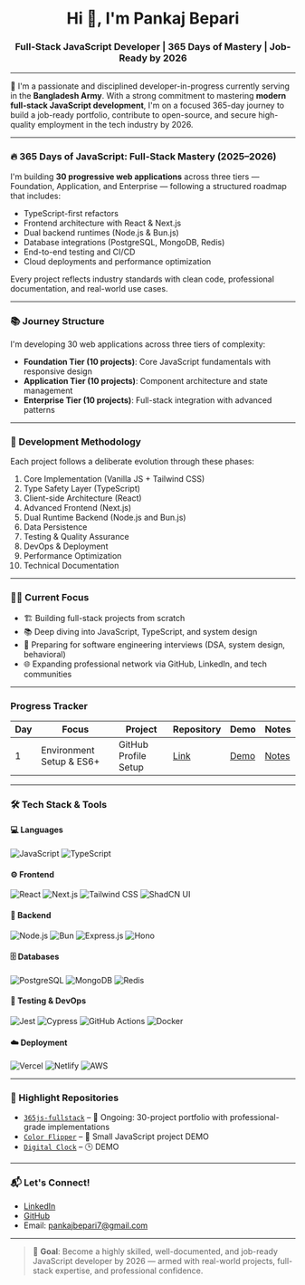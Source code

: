 <h1 align="center">Hi 👋, I'm Pankaj Bepari</h1>
<h3 align="center">Full-Stack JavaScript Developer | 365 Days of Mastery | Job-Ready by 2026</h3>

---

🚀 I'm a passionate and disciplined developer-in-progress currently serving in the **Bangladesh Army**. With a strong commitment to mastering **modern full-stack JavaScript development**, I'm on a focused 365-day journey to build a job-ready portfolio, contribute to open-source, and secure high-quality employment in the tech industry by 2026.

---

### 🔥 365 Days of JavaScript: Full-Stack Mastery (2025–2026)
I'm building **30 progressive web applications** across three tiers — Foundation, Application, and Enterprise — following a structured roadmap that includes:
- TypeScript-first refactors
- Frontend architecture with React & Next.js
- Dual backend runtimes (Node.js & Bun.js)
- Database integrations (PostgreSQL, MongoDB, Redis)
- End-to-end testing and CI/CD
- Cloud deployments and performance optimization

Every project reflects industry standards with clean code, professional documentation, and real-world use cases.

---

### 📚 Journey Structure

I'm developing 30 web applications across three tiers of complexity:
- **Foundation Tier (10 projects)**: Core JavaScript fundamentals with responsive design
- **Application Tier (10 projects)**: Component architecture and state management
- **Enterprise Tier (10 projects)**: Full-stack integration with advanced patterns

---

### 💼 Development Methodology

Each project follows a deliberate evolution through these phases:
1. Core Implementation (Vanilla JS + Tailwind CSS)
2. Type Safety Layer (TypeScript)
3. Client-side Architecture (React)
4. Advanced Frontend (Next.js)
5. Dual Runtime Backend (Node.js and Bun.js)
6. Data Persistence
7. Testing & Quality Assurance
8. DevOps & Deployment
9. Performance Optimization
10. Technical Documentation

---

### 🧑‍💻 Current Focus
- 🏗️ Building full-stack projects from scratch
- 📚 Deep diving into JavaScript, TypeScript, and system design
- 🎯 Preparing for software engineering interviews (DSA, system design, behavioral)
- 🌐 Expanding professional network via GitHub, LinkedIn, and tech communities

---

### Progress Tracker

| Day | Focus | Project | Repository | Demo | Notes |
|-----|-------|---------|------------|------|-------|
| 1 | Environment Setup & ES6+ | GitHub Profile Setup | [Link](#) | [Demo](#) | [Notes](learning/day1-es6-fundamentals) |

---

### 🛠️ Tech Stack & Tools

#### 💻 Languages
![JavaScript](https://img.shields.io/badge/-JavaScript-black?style=flat-square&logo=javascript)
![TypeScript](https://img.shields.io/badge/-TypeScript-black?style=flat-square&logo=typescript)

#### ⚙️ Frontend
![React](https://img.shields.io/badge/-React-black?style=flat-square&logo=react)
![Next.js](https://img.shields.io/badge/-Next.js-black?style=flat-square&logo=next.js)
![Tailwind CSS](https://img.shields.io/badge/-TailwindCSS-black?style=flat-square&logo=tailwind-css)
![ShadCN UI](https://img.shields.io/badge/-ShadCN_UI-black?style=flat-square)

#### 🔧 Backend
![Node.js](https://img.shields.io/badge/-Node.js-black?style=flat-square&logo=node.js)
![Bun](https://img.shields.io/badge/-Bun-black?style=flat-square&logo=bun)
![Express.js](https://img.shields.io/badge/-Express-black?style=flat-square&logo=express)
![Hono](https://img.shields.io/badge/-Hono-black?style=flat-square)

#### 🗄️ Databases
![PostgreSQL](https://img.shields.io/badge/-PostgreSQL-black?style=flat-square&logo=postgresql)
![MongoDB](https://img.shields.io/badge/-MongoDB-black?style=flat-square&logo=mongodb)
![Redis](https://img.shields.io/badge/-Redis-black?style=flat-square&logo=redis)

#### 🧪 Testing & DevOps
![Jest](https://img.shields.io/badge/-Jest-black?style=flat-square&logo=jest)
![Cypress](https://img.shields.io/badge/-Cypress-black?style=flat-square&logo=cypress)
![GitHub Actions](https://img.shields.io/badge/-GitHub%20Actions-black?style=flat-square&logo=github-actions)
![Docker](https://img.shields.io/badge/-Docker-black?style=flat-square&logo=docker)

#### ☁️ Deployment
![Vercel](https://img.shields.io/badge/-Vercel-black?style=flat-square&logo=vercel)
![Netlify](https://img.shields.io/badge/-Netlify-black?style=flat-square&logo=netlify)
![AWS](https://img.shields.io/badge/-AWS-black?style=flat-square&logo=amazon-aws)

---

### 📌 Highlight Repositories
- [`365js-fullstack`](https://github.com/Pankaj72885/365js-fullstack) – 🚧 Ongoing: 30-project portfolio with professional-grade implementations
- [`Color Flipper`](https://github.com/Pankaj72885/#) – 🎨 Small JavaScript project DEMO
- [`Digital Clock`](https://github.com/Pankaj72885/#) – 🕒 DEMO

---

### 📬 Let's Connect!
- [LinkedIn](https://www.linkedin.com/in/pankaj-bepari-8aa69013a/)
- [GitHub](https://github.com/Pankaj72885)
- Email: pankajbepari7@gmail.com

---

> 💼 **Goal**: Become a highly skilled, well-documented, and job-ready JavaScript developer by 2026 — armed with real-world projects, full-stack expertise, and professional confidence.



<!---
Pankaj72885/Pankaj72885 is a ✨ special ✨ repository because its `README.md` (this file) appears on your GitHub profile.
You can click the Preview link to take a look at your changes.
--->
